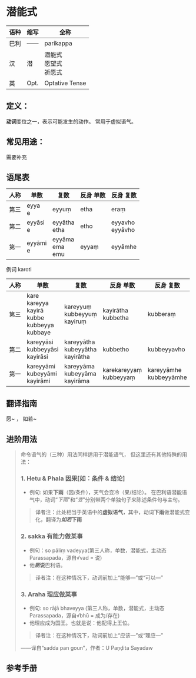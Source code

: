 # 潜能式

|语种|缩写|全称|
|-|-|-|
|巴利|——|parikappa|
|汉|潜|潜能式<br>愿望式<br>祈愿式|
|英|Opt.|Optative Tense|


## 定义：


**动词**变位之一，表示可能发生的动作。
常用于虚拟语气。

## 常见用途：

需要补充

## 语尾表

|人称|单数|复数|反身 单数|反身 复数|
| -- | -- | -- | -- | -- |
|第三|eyya<br>e|eyyuṃ|etha|eraṃ|
|第二|eyyāsi<br>e|eyyātha<br>etha|etho|eyyavho<br>eyyāvho|
|第一|eyyāmi<br>e|eyyāma<br>ema<br>emu|eyyaṃ|eyyāmhe|


例词 karoti

|人称|单数|复数|反身 单数|反身 复数|
| -- | -- | -- | -- | -- |
|第三|kare<br>kareyya<br>kayirā<br>kubbe<br>kubbeyya<br>kubbaye|kareyyuṃ<br>kubbeyyuṃ<br>kayiruṃ|kayirātha<br>kubbetha|kubberaṃ|
|第二|kareyyāsi<br>kubbeyyāsi<br>kayirāsi|kareyyātha<br>kubeyyātha<br>kayirātha|kubbetho|kubbeyyavho|
|第一|kareyyāmi<br>kubeyyāmi<br>kayirāmi|kareyyāma<br>kubeyyāma<br>kayirāma|karekareyyaṃ<br>kubbeyyaṃ|kareyyāmhe<br>kubbeyyāmhe|


## 翻译指南

愿~ ， 如若~


## 进阶用法

>命令语气的（三种）用法同样适用于潜能语气，
>但这里还有其他特殊的用法：
>### 1. Hetu & Phala 因果[如：条件 & 结论]
>- 例句: 如果**下雨**（因/条件），天气会变冷（果/结论）。
>在巴利语潜能语气中，动词“*下雨*”和“*变*”分别带两个单独句子来陈述条件句与主句。
>>译者注：此处相当于英语中的**虚拟语气**，其中，动词**下雨**做潜能式变化，翻译为***如若*下雨**
>### 2. sakka 有能力做某事
>- 例句：so pāliṃ vadeyya(第三人称，单数，潜能式，主动态Parassapada，源自√vad = 说)
>- 他***能*说**巴利语。
>>译者注：在这种情况下，动词前加上“能够—”或“可以—”
>### 3. Araha 理应做某事
>- 例句: so rājā bhaveyya (第三人称，单数，潜能式，主动态Parassapada，源自√bhū = 成为/存在)
>- 他理应成为国王。也就是说：他配得上王位。
>>译者注：在这种情况下，动词前加上“应该—”或“理应—”
>
>——译自“sadda pan goun”，作者：U Paṇḍita Sayadaw

## 参考手册


